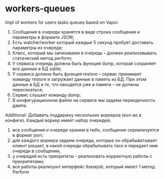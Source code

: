 # workers-queues
Impl of workers for users tasks queues based on Vapor

1) Сообщения в очереди хранятся в виде строка сообщения и
параметры в формате JSON;
2) Есть watcher/worker который каждые 5 секунд пробует доставать
параметры из очереди;
3) Класс, который мы запихиваем в очередь – должен реализовывать
статический метод perform;
4) У сервиса очередь должна быть функция dump, которая сохраняет
все данные в БД sqlite;
5) У сервиса должна быть функция restore – сервис принимает команду
restore и загружает данные в память из БД. При этом данные в БД и
те, что находятся уже в памяти – не должны пересекаться;
6) Сервис слушает команду dump;
7) В конфигурационном файле на сервисе мы задаем периодичность
дампа.

Additional:
Добавить поддержку нескольких воркеров (кол-во в конфиге).
Каждый воркер имеет набор очередей;
1) все сообщения и очереди храним в redis, сообщение сериализуется в
формат json;
2) для каждого воркера задаем очереди, которые он обрабыватывает
клиент решает, в какой очереди обрабытывать таск и передает имя
очереди в сообщении;
3) у очередей есть приоритеты - реализовать корректную работы с приоритетами;
4) все работы реализуют интерфейс Ibasejob, который имеет 1 метод
Perform
